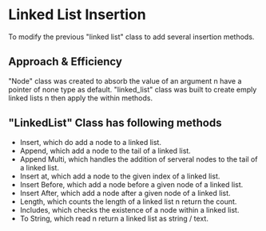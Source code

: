 # Linked List Insertion

To modify the previous "linked list" class to add several insertion methods.

## Approach & Efficiency

"Node" class was created to absorb the value of an argument n have a pointer of none type as default.
"linked_list" class was built to create emply linked lists n then apply the within methods.

## "LinkedList" Class has following methods

- Insert, which do add a node to a linked list.
- Append, which add a node to the tail of a linked list.
- Append Multi, which handles the addition of serveral nodes to the tail of a linked list.
- Insert at, which add a node to the given index of a linked list.
- Insert Before, which add a node before a given node of a linked list.
- Insert After, which add a node after a given node of a linked list.
- Length, which counts the length of a linked list n return the count.
- Includes, which checks the existence of a node within a linked list.
- To String, which read n return a linked list as string / text.
